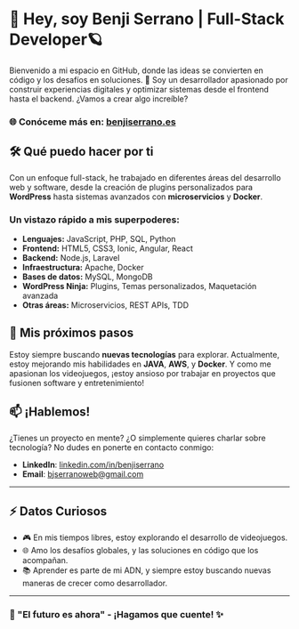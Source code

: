 # 👋 Hey, soy Benji Serrano | Full-Stack Developer🪐

Bienvenido a mi espacio en GitHub, donde las ideas se convierten en código y los desafíos en soluciones. 🚀 Soy un desarrollador apasionado por construir experiencias digitales y optimizar sistemas desde el frontend hasta el backend. ¿Vamos a crear algo increíble?

### 🌐 Conóceme más en: [benjiserrano.es](https://benjiserrano.es)

## 🛠️ Qué puedo hacer por ti

Con un enfoque full-stack, he trabajado en diferentes áreas del desarrollo web y software, desde la creación de plugins personalizados para **WordPress** hasta sistemas avanzados con **microservicios** y **Docker**.

### Un vistazo rápido a mis superpoderes:
- **Lenguajes:** JavaScript, PHP, SQL, Python
- **Frontend:** HTML5, CSS3, Ionic, Angular, React
- **Backend:** Node.js, Laravel
- **Infraestructura:** Apache, Docker
- **Bases de datos:** MySQL, MongoDB
- **WordPress Ninja:** Plugins, Temas personalizados, Maquetación avanzada
- **Otras áreas:** Microservicios, REST APIs, TDD

## 🎯 Mis próximos pasos

Estoy siempre buscando **nuevas tecnologías** para explorar. Actualmente, estoy mejorando mis habilidades en **JAVA**, **AWS**, y **Docker**. Y como me apasionan los videojuegos, ¡estoy ansioso por trabajar en proyectos que fusionen software y entretenimiento!

## 📫 ¡Hablemos!

¿Tienes un proyecto en mente? ¿O simplemente quieres charlar sobre tecnología? No dudes en ponerte en contacto conmigo:
- **LinkedIn**: [linkedin.com/in/benjiserrano](https://linkedin.com/in/benjiserrano)
- **Email**: bjserranoweb@gmail.com

---

## ⚡ Datos Curiosos

- 🎮 En mis tiempos libres, estoy explorando el desarrollo de videojuegos.
- 🌐 Amo los desafíos globales, y las soluciones en código que los acompañan.
- 📚 Aprender es parte de mi ADN, y siempre estoy buscando nuevas maneras de crecer como desarrollador.

---

### 🚀 "El futuro es ahora" - ¡Hagamos que cuente! ✨
